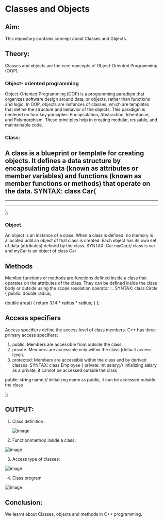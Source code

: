 # Classes and Objects
## Aim:
This repository contains concept about Classes and Objects.
## Theory:
Classes and objects are the core concepts of Object-Oriented Programming (OOP). 
### Object- oriented programming 
Object-Oriented Programming (OOP) is a programming paradigm that organizes software design around data, or objects, rather than functions and logic. In OOP, objects are instances of classes, which are templates that define the structure and behavior of the objects. This paradigm is centered on four key principles: Encapsulation, Abstraction, Inheritance, and Polymorphism. These principles help in creating modular, reusable, and maintainable code.
### Class:
A class is a blueprint or template for creating objects. It defines a data structure by encapsulating data (known as attributes or member variables) and functions (known as member functions or methods) that operate on the data.
SYNTAX:
class Car{
---
---
---
};
### Object
An object is an instance of a class. When a class is defined, no memory is allocated until an object of that class is created. Each object has its own set of data (attributes) defined by the class.
SYNTAX:
Car myCar;// class is car and myCar is an object of class Car 

## Methods 
Member functions or methods  are functions defined inside a class that operates on the attributes of the class. They can be defined inside the class body or outside using the scope resolution operator ::.
SYNTAX:
class Circle {
public:
    double radius;

double area() {
        return 3.14 * radius * radius;
    }
};
## Access specifiers 
Access specifiers define the access level of class members. C++ has three primary access specifiers:
1. public: Members are accessible from outside the class.
2. private: Members are accessible only within the class (default access level).
3. protected: Members are accessible within the class and by derived classes.
SYNTAX:
class Employee {
private:
    int salary;// intializing salary as a private, it cannot be accessed outside the class 

public:
    string name;// initializng name as public, it can be accessed outside the class

  };

## OUTPUT:

1. Class definition :

   ![image](https://github.com/user-attachments/assets/0fd4e30f-d652-4e1c-97e8-2818a09e1288)


2. Function/method inside a class:

![image](https://github.com/user-attachments/assets/a752aeda-3991-4e8e-bbcb-d681febaa1ef)


3. Access type of classes:
   
![image](https://github.com/user-attachments/assets/d1d92cf9-f2b5-421b-a393-e8aad133ce6e)


4. Class program 


![image](https://github.com/user-attachments/assets/98749fce-826f-41a7-bc86-e5f92651c34d)


## Conclusion:
We learnt about Classes, objects and methods in C++ programming. 
 
 



